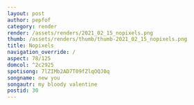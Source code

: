 ```yaml
---
layout: post
author: pepfof
category: render
render: /assets/renders/2021_02_15_nopixels.png
thumb: /assets/renders/thumb/thumb-2021_02_15_nopixels.png
title: Nopixels
navigation_override: /
aspect: 78/125
domcol: ^2c2925
spotisong: 7lZIMb2AD7T09fZlqOQJ0q
songname: new you
songautr: my bloody valentine
postid: 30
---
```


<!--USER BEGIN 1-->

<!--USER END 1-->

<!--more-->
<!--USER BEGIN 2-->

<!--USER END 2-->


